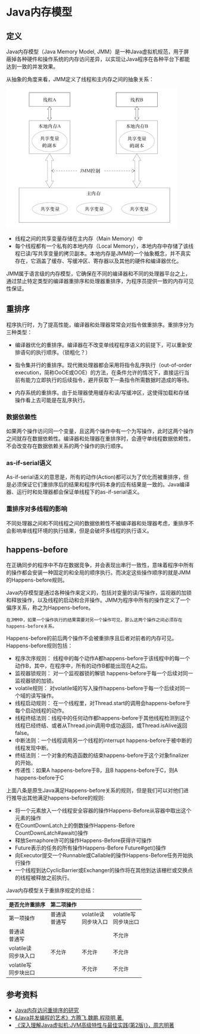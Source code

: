 # Java内存模型

## 定义

Java内存模型（Java Memory Model, JMM）是一种Java虚拟机规范，用于屏蔽掉各种硬件和操作系统的内存访问差异，以实现让Java程序在各种平台下都能达到一致的并发效果。

从抽象的角度来看，JMM定义了线程和主内存之间的抽象关系：

![](img/JMM_thread.png)

+ 线程之间的共享变量存储在主内存（Main Memory）中
+ 每个线程都有一个私有的本地内存（Local Memory），本地内存中存储了该线程已读/写共享变量的拷贝副本。本地内存是JMM的一个抽象概念，并不真实存在，它涵盖了缓存、写缓冲区、寄存器以及其他的硬件和编译器优化。

JMM属于语言级的内存模型，它确保在不同的编译器和不同的处理器平台之上，通过禁止特定类型的编译器重排序和处理器重排序，为程序员提供一致的内存可见性保证。

## 重排序

程序执行时，为了提高性能，编译器和处理器常常会对指令做重排序。重排序分为三种类型：

+ 编译器优化的重排序。编译器在不改变单线程程序语义的前提下，可以重新安排语句的执行顺序。（锁粗化？）

+ 指令集并行的重排序。现代微处理器都会采用将指令乱序执行（out-of-order execution，简称OoOE或OOE）的方法，在条件允许的情况下，直接运行当前有能力立即执行的后续指令，避开获取下一条指令所需数据时造成的等待。

+ 内存系统的重排序。由于处理器使用缓存和读/写缓冲区，这使得加载和存储操作看上去可能是在乱序执行。

### 数据依赖性

如果两个操作访问同一个变量，且这两个操作中有一个为写操作，此时这两个操作之间就存在数据依赖性。编译器和处理器在重排序时，会遵守单线程数据依赖性，不会改变存在数据依赖关系的两个操作的执行顺序。

### as-if-serial语义

As-if-serial语义的意思是，所有的动作(Action)都可以为了优化而被重排序，但是必须保证它们重排序后的结果和程序代码本身的应有结果是一致的。Java编译器、运行时和处理器都会保证单线程下的as-if-serial语义。

### 重排序对多线程的影响

不同处理器之间和不同线程之间的数据依赖性不被编译器和处理器考虑，重排序不会影响单线程环境的执行结果，但是会破坏多线程的执行语义。

## happens-before

在正确同步的程序中不存在数据竞争，并会表现出串行一致性，意味着程序中所有的操作都会安装一种固定的和全局的顺序执行。而决定这些操作顺序的就是JMM的Happens-before规则。

Java内存模型是通过各种操作来定义的，包括对变量的读/写操作，监视器的加锁和释放操作，以及线程的启动和合并操作。JMM为程序中所有的操作定义了一个偏序关系，称之为Happens-before。

>
    在JMM中，如果一个操作执行的结果需要对另一个操作可见，那么这两个操作之间必须存在happens-before关系。

Happens-before的前后两个操作不会被重排序且后者对前者的内存可见。Happens-before规则包括：

+ 程序次序规则： 线程中的每个动作A都happens-before于该线程中的每一个动作B，其中，在程序中，所有的动作B都能出现在A之后。
+ 监视器锁规则： 对一个监视器锁的解锁 happens-before于每一个后续对同一监视器锁的加锁。
+ volatile规则： 对volatile域的写入操作happens-before于每一个后续对同一个域的读写操作。
+ 线程启动规则： 在一个线程里，对Thread.start的调用会happens-before于每个启动线程的动作。
+ 线程终结法则：线程中的任何动作都happens-before于其他线程检测到这个线程已经终结、或者从Thread.join调用中成功返回，或Thread.isAlive返回false。
+ 中断法则：一个线程调用另一个线程的interrupt happens-before于被中断的线程发现中断。
+ 终结法则：一个对象的构造函数的结束happens-before于这个对象finalizer的开始。
+ 传递性：如果A happens-before于B，且B happens-before于C，则A happens-before于C

上面八条是原生Java满足Happens-before关系的规则，但是我们可以对他们进行推导出其他满足happens-before的规则:

+ 将一个元素放入一个线程安全容器的操作Happens-Before从容器中取出这个元素的操作
+ 在CountDownLatch上的倒数操作Happens-Before CountDownLatch#await()操作
+ 释放Semaphore许可的操作Happens-Before获得许可操作
+ Future表示的任务的所有操作Happens-Before Future#get()操作
+ 向Executor提交一个Runnable或Callable的操作Happens-Before任务开始执行操作
+ 一个线程到达CyclicBarrier或Exchanger的操作将在其他到达该栅栏或交换点的线程被释放之前执行。


Java内存模型关于重排序规定的总结：

|是否允许重排序|第二项操作|||
|---|---|---|---|
|第一项操作|普通读<br>普通写|volatile读<br>同步块入口|volatile写<br>同步块出口|
|普通读<br>普通写|||不允许|
|volatile读<br>同步块入口|不允许|不允许|不允许|
|volatile写<br>同步块出口||不允许|不允许|

## 参考资料

+ [Java内存访问重排序的研究](https://tech.meituan.com/java-memory-reordering.html)
+ [《Java并发编程的艺术》方腾飞,魏鹏,程晓明 著. ](https://www.amazon.cn/dp/B012NDCEA0/ref=sr_1_1?ie=UTF8&qid=1520002234&sr=8-1&keywords=Java%E5%B9%B6%E5%8F%91%E7%BC%96%E7%A8%8B%E7%9A%84%E8%89%BA%E6%9C%AF)
+ [《深入理解Java虚拟机:JVM高级特性与最佳实践(第2版)》，周志明著](https://www.amazon.cn/gp/product/B00D2ID4PK/ref=pd_bxgy_14_img_2?ie=UTF8&psc=1&refRID=K62CDWYDMVM80WXKTYQ4)
